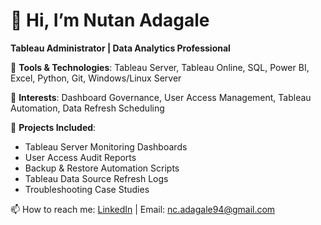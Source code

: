 # 👋 Hi, I’m Nutan Adagale
**Tableau Administrator | Data Analytics Professional**

🔧 **Tools & Technologies**: Tableau Server, Tableau Online, SQL, Power BI, Excel, Python, Git, Windows/Linux Server

📌 **Interests**: Dashboard Governance, User Access Management, Tableau Automation, Data Refresh Scheduling

📂 **Projects Included**:
- Tableau Server Monitoring Dashboards
- User Access Audit Reports
- Backup & Restore Automation Scripts
- Tableau Data Source Refresh Logs
- Troubleshooting Case Studies

📫 How to reach me: [LinkedIn](https://linkedin.com/in/your-profile) | Email: nc.adagale94@gmail.com
